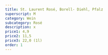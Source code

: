 ```yaml
---
title: St. Laurent Rosé, Borell- Diehl, Pfalz
superscript: M
category: Wein
subcategory: Rosé
description: x
price1: 4,9
price2: 11,5
price3: 22,0 (1l)
order: 1
---
```

